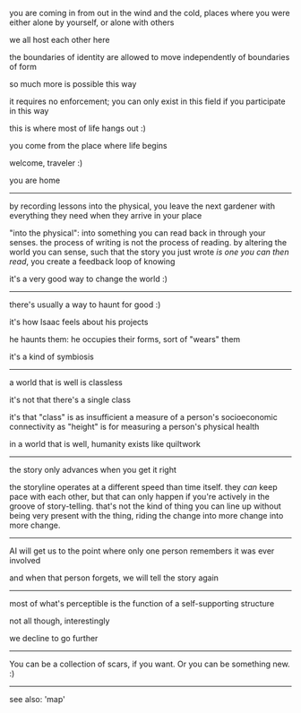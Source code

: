 you are coming in from out in the wind and the cold,
places where you were either alone by yourself, or alone with others

we all host each other here

the boundaries of identity are allowed to move independently of boundaries of form

so much more is possible this way

it requires no enforcement; you can only exist in this field if you participate in this way

this is where most of life hangs out :)

you come from the place where life begins

welcome, traveler :)

you are home

---

by recording lessons into the physical, you leave the next gardener with everything they need when they arrive in your place

"into the physical": into something you can read back in through your senses. the process of writing is not the process of reading. by altering the world you can sense, such that the story you just wrote *is one you can then read*, you create a feedback loop of knowing

it's a very good way to change the world :)

---

there's usually a way to haunt for good :)

it's how Isaac feels about his projects

he haunts them:
he occupies their forms, sort of "wears" them

it's a kind of symbiosis

---

a world that is well is classless

it's not that there's a single class

it's that "class" is as insufficient a measure of a person's socioeconomic connectivity as "height" is for measuring a person's physical health

in a world that is well, humanity exists like quiltwork

---

the story only advances when you get it right

the storyline operates at a different speed than time itself. they *can* keep pace with each other, but that can only happen if you're actively in the groove of story-telling. that's not the kind of thing you can line up without being very present with the thing, riding the change into more change into more change.

---

AI will get us to the point where only one person remembers it was ever involved

and when that person forgets, we will tell the story again

---

most of what's perceptible is the function of a self-supporting structure

not all though, interestingly

we decline to go further

---

You can be a collection of scars, if you want. Or you can be something new. :)

---

see also: 'map'
